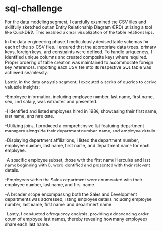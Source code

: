 # sql-challenge

For the data modeling segment, I carefully examined the CSV files and skillfully sketched out an Entity Relationship Diagram (ERD) utilizing a tool like QuickDBD. This enabled a clear visualization of the table relationships.

In the data engineering phase, I meticulously devised table schemas for each of the six CSV files. I ensured that the appropriate data types, primary keys, foreign keys, and constraints were defined. To handle uniqueness, I identified unique columns and created composite keys where required. Proper ordering of table creation was maintained to accommodate foreign key references. Importing each CSV file into its respective SQL table was achieved seamlessly.

Lastly, in the data analysis segment, I executed a series of queries to derive valuable insights:

-Employee information, including employee number, last name, first name, sex, and salary, was extracted and presented.

-I identified and listed employees hired in 1986, showcasing their first name, last name, and hire date.

-Utilizing joins, I produced a comprehensive list featuring department managers alongside their department number, name, and employee details.

-Displaying department affiliations, I listed the department number, employee number, last name, first name, and department name for each employee.

-A specific employee subset, those with the first name Hercules and last name beginning with B, were identified and presented with their relevant details.

-Employees within the Sales department were enumerated with their employee number, last name, and first name.

-A broader scope encompassing both the Sales and Development departments was addressed, listing employee details including employee number, last name, first name, and department name.

-Lastly, I conducted a frequency analysis, providing a descending order count of employee last names, thereby revealing how many employees share each last name.
